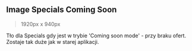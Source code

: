 ## Image Specials Coming Soon <!-- {docsify-ignore} -->

> 1920px x 940px

Tło dla Specials gdy jest w trybie 'Coming soon mode' - przy braku ofert. Zostaje tak duże jak w starej aplikacji.